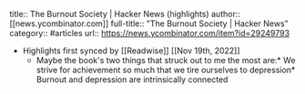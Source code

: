 title:: The Burnout Society | Hacker News (highlights)
author:: [[news.ycombinator.com]]
full-title:: "The Burnout Society | Hacker News"
category:: #articles
url:: https://news.ycombinator.com/item?id=29249793

- Highlights first synced by [[Readwise]] [[Nov 19th, 2022]]
	- Maybe the book's two things that struck out to me the most are:* We strive for achievement so much that we tire ourselves to depression* Burnout and depression are intrinsically connected